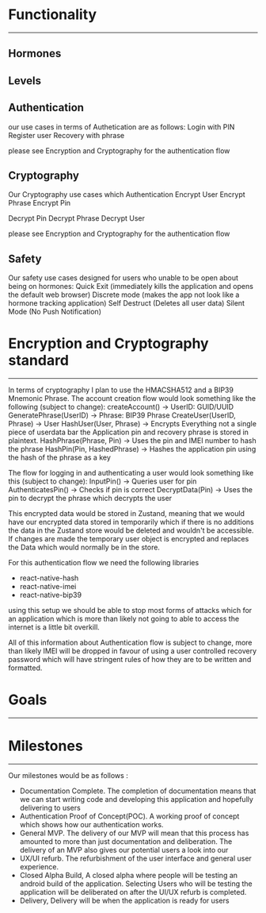 # Functionality
---
## Hormones 

## Levels 

## Authentication
our use cases in terms of Authetication are as follows: 
Login with PIN
Register user
Recovery with phrase

please see Encryption and Cryptography for the authentication flow
## Cryptography
Our Cryptography use cases which Authentication
Encrypt User
Encrypt Phrase
Encrypt Pin

Decrypt Pin
Decrypt Phrase
Decrypt User

please see Encryption and Cryptography for the authentication flow

## Safety
Our safety use cases designed for users who unable to be open about being on hormones:
Quick Exit (immediately kills the application and opens the default web browser)
Discrete mode (makes the app not look like a hormone tracking application)
Self Destruct (Deletes all user data)
Silent Mode (No Push Notification)
# Encryption and Cryptography standard

---
In terms of cryptography I plan to use the HMACSHA512 and a BIP39 Mnemonic Phrase. The account creation flow would look something like the following (subject to change):
createAccount() -> UserID: GUID/UUID
GeneratePhrase(UserID) -> Phrase: BIP39 Phrase
CreateUser(UserID, Phrase) -> User
HashUser(User, Phrase) -> Encrypts Everything not a single piece of userdata bar the Application pin and recovery phrase is stored in plaintext.
HashPhrase(Phrase, Pin) -> Uses the pin and IMEI number to hash the phrase
HashPin(Pin, HashedPhrase) -> Hashes the application pin using the hash of the phrase as a key

The flow for logging in and authenticating a user would look something like this (subject to change):
InputPin() -> Queries user for pin
AuthenticatesPin() -> Checks if pin is correct
DecryptData(Pin) -> Uses the pin to decrypt the phrase which decrypts the user

This encrypted data would be stored in Zustand, meaning that we would have our encrypted data stored in temporarily which if there is no additions the data in the Zustand store would be deleted and wouldn't be accessible. If changes are made the temporary user object is encrypted and replaces the Data which would normally be in the store.

For this authentication flow we need the following libraries 
- react-native-hash
- react-native-imei
- react-native-bip39

using this setup we should be able to stop most forms of attacks which for an application which is more than likely not going to able to access the internet is a little bit overkill.

All of this information about Authentication flow is subject to change, more than likely IMEI will be dropped in favour of using a user controlled recovery password which will have stringent rules of how they are to be written and formatted.

# Goals 

---

# Milestones

---
Our milestones would be as follows : 
- Documentation Complete. The completion of documentation means that we can start writing code and developing this application and hopefully delivering to users 
- Authentication Proof of Concept(POC). A working proof of concept which shows how our authentication works. 
- General MVP. The delivery of our MVP will mean that this process has amounted to more than just documentation and deliberation. The delivery of an MVP also gives our potential users a look into our 
- UX/UI refurb. The refurbishment of the user interface and general user experience. 
- Closed Alpha Build, A closed alpha where people will be testing an android build of the application. Selecting Users who will be testing the application will be deliberated on after the UI/UX refurb is completed.
- Delivery, Delivery will be when the application is ready for users 
